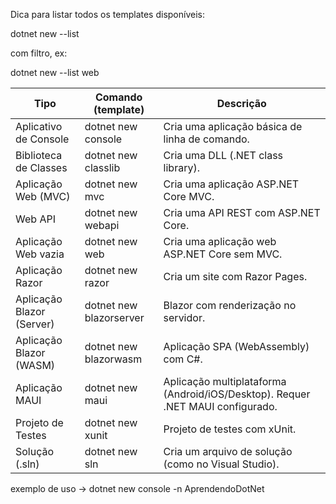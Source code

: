 Dica para listar todos os templates disponíveis:

dotnet new --list

com filtro, ex:

dotnet new --list web

|Tipo	| Comando (template)	| Descrição |
|-----------|---------|-----------------|
|Aplicativo de Console	| dotnet new console	| Cria uma aplicação básica de linha de comando. |
|Biblioteca de Classes	| dotnet new classlib	| Cria uma DLL (.NET class library). |
|Aplicação Web (MVC)	| dotnet new mvc	| Cria uma aplicação ASP.NET Core MVC. |
|Web API	| dotnet new webapi	| Cria uma API REST com ASP.NET Core. |
|Aplicação Web vazia	| dotnet new web	| Cria uma aplicação web ASP.NET Core sem MVC. |
|Aplicação Razor	| dotnet new razor	| Cria um site com Razor Pages. |
|Aplicação Blazor (Server)	| dotnet new blazorserver	| Blazor com renderização no servidor. |
|Aplicação Blazor (WASM)	| dotnet new blazorwasm	| Aplicação SPA (WebAssembly) com C#. |
|Aplicação MAUI	| dotnet new maui	| Aplicação multiplataforma (Android/iOS/Desktop). Requer .NET MAUI configurado. |
|Projeto de Testes	| dotnet new xunit	| Projeto de testes com xUnit. |
|Solução (.sln)	| dotnet new sln	| Cria um arquivo de solução (como no Visual Studio). |

exemplo de uso -> dotnet new console -n AprendendoDotNet
